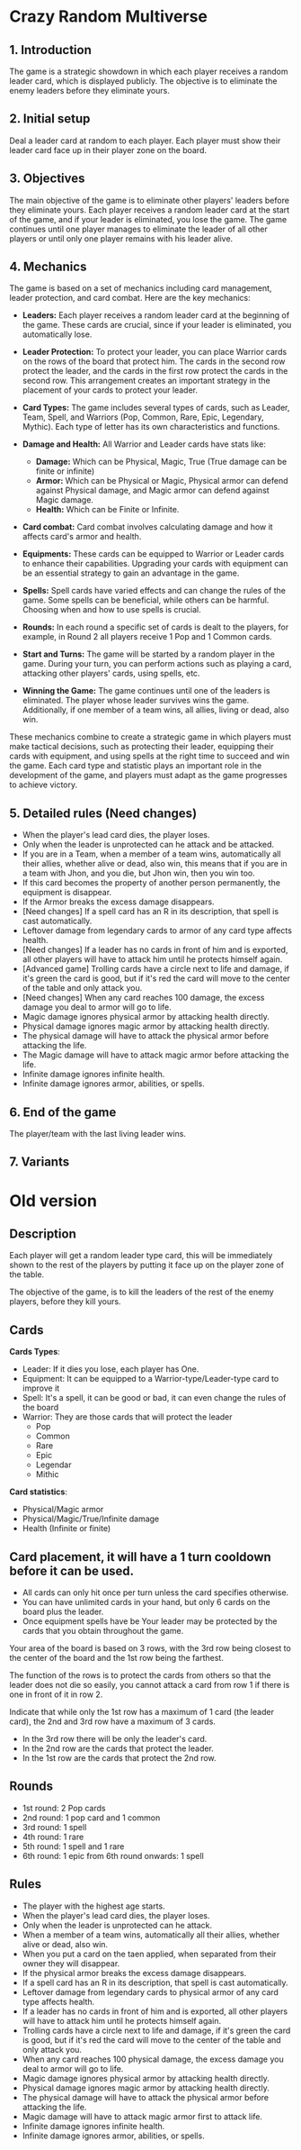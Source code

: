 # Crazy Random Multiverse
## 1. Introduction
The game is a strategic showdown in which each player receives a random leader card, which is displayed publicly. The objective is to eliminate the enemy leaders before they eliminate yours.

## 2. Initial setup
Deal a leader card at random to each player. Each player must show their leader card face up in their player zone on the board.

## 3. Objectives
The main objective of the game is to eliminate other players' leaders before they eliminate yours. Each player receives a random leader card at the start of the game, and if your leader is eliminated, you lose the game. The game continues until one player manages to eliminate the leader of all other players or until only one player remains with his leader alive.

## 4. Mechanics
The game is based on a set of mechanics including card management, leader protection, and card combat. Here are the key mechanics:

 - **Leaders:** Each player receives a random leader card at the beginning of the game. These cards are crucial, since if your leader is eliminated, you automatically lose.
 - **Leader Protection:** To protect your leader, you can place Warrior cards on the rows of the board that protect him. The cards in the second row protect the leader, and the cards in the first row protect the cards in the second row. This arrangement creates an important strategy in the placement of your cards to protect your leader.

 - **Card Types:** The game includes several types of cards, such as Leader, Team, Spell, and Warriors (Pop, Common, Rare, Epic, Legendary, Mythic). Each type of letter has its own characteristics and functions.
 - **Damage and Health:** All Warrior and Leader cards have stats like:
	- **Damage:** Which can be Physical, Magic, True (True damage can be finite or infinite)
	- **Armor:** Which can be Physical or Magic, Physical armor can defend against Physical damage, and  Magic armor can defend against Magic damage.
	- **Health:** Which can be Finite or Infinite.
 - **Card combat:** Card combat involves calculating damage and how it affects card's armor and health.

 - **Equipments:** These cards can be equipped to Warrior or Leader cards to enhance their capabilities. Upgrading your cards with equipment can be an essential strategy to gain an advantage in the game.
 - **Spells:** Spell cards have varied effects and can change the rules of the game. Some spells can be beneficial, while others can be harmful. Choosing when and how to use spells is crucial.

 - **Rounds:** In each round a specific set of cards is dealt to the players, for example, in Round 2 all players receive 1 Pop and 1 Common cards.
 - **Start and Turns:** The game will be started by a random player in the game. During your turn, you can perform actions such as playing a card, attacking other players' cards, using spells, etc.
 - **Winning the Game:** The game continues until one of the leaders is eliminated. The player whose leader survives wins the game. Additionally, if one member of a team wins, all allies, living or dead, also win.

These mechanics combine to create a strategic game in which players must make tactical decisions, such as protecting their leader, equipping their cards with equipment, and using spells at the right time to succeed and win the game. Each card type and statistic plays an important role in the development of the game, and players must adapt as the game progresses to achieve victory.

## 5. Detailed rules (Need changes)
 - When the player's lead card dies, the player loses.
 - Only when the leader is unprotected can he attack and be attacked.
 - If you are in a Team, when a member of a team wins, automatically all their allies, whether alive or dead, also win, this means that if you are in a team with Jhon, and you die, but Jhon win, then you win too.
 - If this card becomes the property of another person permanently, the equipment is disappear.
 - If the Armor breaks the excess damage disappears.
 - [Need changes] If a spell card has an R in its description, that spell is cast automatically.
 - Leftover damage from legendary cards to armor of any card type affects health.
 - [Need changes] If a leader has no cards in front of him and is exported, all other players will have to attack him until he protects himself again.
 - [Advanced game] Trolling cards have a circle next to life and damage, if it's green the card is good, but if it's red the card will move to the center of the table and only attack you.
 - [Need changes] When any card reaches 100 damage, the excess damage you deal to armor will go to life.
 - Magic damage ignores physical armor by attacking health directly.
 - Physical damage ignores magic armor by attacking health directly.
 - The physical damage will have to attack the physical armor before attacking the life.
 - The Magic damage will have to attack magic armor before attacking the life.
 - Infinite damage ignores infinite health.
 - Infinite damage ignores armor, abilities, or spells.

## 6. End of the game
The player/team with the last living leader wins.

## 7. Variants

# Old version
## Description
Each player will get a random leader type card, this will be immediately shown to the rest 
of the players by putting it face up on the player zone of the table.

The objective of the game, is to kill the leaders of the rest of the enemy players, before they kill yours.

## Cards
**Cards Types**:
 - Leader: If it dies you lose, each player has One.
 - Equipment: It can be equipped to a Warrior-type/Leader-type card to improve it
 - Spell: It's a spell, it can be good or bad, it can even change the rules of the board
 - Warrior: They are those cards that will protect the leader
	- Pop
	- Common
	- Rare
	- Epic
	- Legendar
	- Mithic

**Card statistics**:
 - Physical/Magic armor
 - Physical/Magic/True/Infinite damage
 - Health (Infinite or finite)

## Card placement, it will have a 1 turn cooldown before it can be used.
 - All cards can only hit once per turn unless the card specifies otherwise.
 - You can have unlimited cards in your hand, but only 6 cards on the board plus the leader.
 - Once equipment spells have be
Your leader may be protected by the cards that you obtain throughout the game.

Your area of ​​the board is based on 3 rows, with the 3rd row being closest to the center of the board and 
the 1st row being the farthest. 

The function of the rows is to protect the cards from others so that the leader does not die so easily, 
you cannot attack a card from row 1 if there is one in front of it in row 2.

Indicate that while only the 1st row has a maximum of 1 card (the leader card), the 2nd and 3rd row have a maximum of 3 cards.

- In the 3rd row there will be only the leader's card.
- In the 2nd row are the cards that protect the leader.
- In the 1st row are the cards that protect the 2nd row.

## Rounds
 - 1st round: 2 Pop cards
 - 2nd round: 1 pop card and 1 common
 - 3rd round: 1 spell
 - 4th round: 1 rare
 - 5th round: 1 spell and 1 rare
 - 6th round: 1 epic
from 6th round onwards: 1 spell

## Rules
 - The player with the highest age starts.
 - When the player's lead card dies, the player loses.
 - Only when the leader is unprotected can he attack.
 - When a member of a team wins, automatically all their allies, whether alive or dead, also win.
 - When you put a card on the taen applied, when separated from their owner they will disappear.
 - If the physical armor breaks the excess damage disappears.
 - If a spell card has an R in its description, that spell is cast automatically.
 - Leftover damage from legendary cards to physical armor of any card type affects health.
 - If a leader has no cards in front of him and is exported, all other players will have to attack him until he protects himself again.
 - Trolling cards have a circle next to life and damage, if it's green the card is good, but if it's red the card will move to the center of the table and only attack you.
 - When any card reaches 100 physical damage, the excess damage you deal to armor will go to life.
 - Magic damage ignores physical armor by attacking health directly.
 - Physical damage ignores magic armor by attacking health directly.
 - The physical damage will have to attack the physical armor before attacking the life.
 - Magic damage will have to attack magic armor first to attack life.
 - Infinite damage ignores infinite health.
 - Infinite damage ignores armor, abilities, or spells.